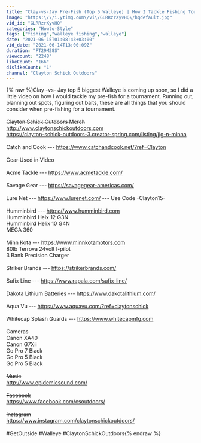 ```yaml
---
title: "Clay-vs-Jay Pre-Fish (Top 5 Walleye) | How I Tackle Fishing Tournaments"
image: "https:\/\/i.ytimg.com\/vi\/GLRRzrXyvHQ\/hqdefault.jpg"
vid_id: "GLRRzrXyvHQ"
categories: "Howto-Style"
tags: ["fishing","walleye fishing","walleye"]
date: "2021-06-15T01:08:43+03:00"
vid_date: "2021-06-14T13:00:09Z"
duration: "PT29M28S"
viewcount: "2248"
likeCount: "166"
dislikeCount: "1"
channel: "Clayton Schick Outdoors"
---
```

{% raw %}Clay -vs- Jay top 5 biggest Walleye is coming up soon, so I did a little video on how I would tackle my pre-fish for a tournament.  Running out, planning out spots, figuring out baits, these are all things that you should consider when pre-fishing for a tournament.  <br /><br />~~Clayton Schick Outdoors Merch~~<br /><a rel="nofollow" target="blank" href="http://www.claytonschickoutdoors.com">http://www.claytonschickoutdoors.com</a><br /><a rel="nofollow" target="blank" href="https://clayton-schick-outdoors-3.creator-spring.com/listing/jig-n-minna">https://clayton-schick-outdoors-3.creator-spring.com/listing/jig-n-minna</a><br /><br />Catch and Cook --- <a rel="nofollow" target="blank" href="https://www.catchandcook.net/?ref=Clayton">https://www.catchandcook.net/?ref=Clayton</a><br /><br />~~Gear Used in Video~~<br /><br />Acme Tackle --- <a rel="nofollow" target="blank" href="https://www.acmetackle.com/">https://www.acmetackle.com/</a><br /><br />Savage Gear --- <a rel="nofollow" target="blank" href="https://savagegear-americas.com/">https://savagegear-americas.com/</a><br /><br />Lure Net --- <a rel="nofollow" target="blank" href="https://www.lurenet.com/">https://www.lurenet.com/</a> --- Use Code -Clayton15-<br /><br />Humminbird --- <a rel="nofollow" target="blank" href="https://www.humminbird.com">https://www.humminbird.com</a><br />Humminbird Helx 12 G3N<br />Humminbird Helix 10 G4N<br />MEGA 360<br /><br />Minn Kota --- <a rel="nofollow" target="blank" href="https://www.minnkotamotors.com">https://www.minnkotamotors.com</a><br />80lb Terrova 24volt I-pilot<br />3 Bank Precision Charger <br /><br />Striker Brands --- <a rel="nofollow" target="blank" href="https://strikerbrands.com/">https://strikerbrands.com/</a><br /><br />Sufix Line --- <a rel="nofollow" target="blank" href="https://www.rapala.com/sufix-line/">https://www.rapala.com/sufix-line/</a><br /><br />Dakota Lithium Batteries --- <a rel="nofollow" target="blank" href="https://www.dakotalithium.com/">https://www.dakotalithium.com/</a><br /><br />Aqua Vu --- <a rel="nofollow" target="blank" href="https://www.aquavu.com/?ref=claytonschick">https://www.aquavu.com/?ref=claytonschick</a><br /><br />Whitecap Splash Guards --- <a rel="nofollow" target="blank" href="https://www.whitecapmfg.com">https://www.whitecapmfg.com</a><br /><br />~~Cameras~~<br />Canon XA40<br />Canon G7Xii<br />Go Pro 7 Black<br />Go Pro 5 Black<br />Go Pro 5 Black<br /><br />~~Music~~<br /><a rel="nofollow" target="blank" href="http://www.epidemicsound.com/">http://www.epidemicsound.com/</a><br /><br />~~Facebook~~<br /><a rel="nofollow" target="blank" href="https://www.facebook.com/csoutdoors/">https://www.facebook.com/csoutdoors/</a><br /><br />~~Instagram~~<br /><a rel="nofollow" target="blank" href="https://www.instagram.com/claytonschickoutdoors/">https://www.instagram.com/claytonschickoutdoors/</a><br /><br />#GetOutside #Walleye #ClaytonSchickOutdoors{% endraw %}
